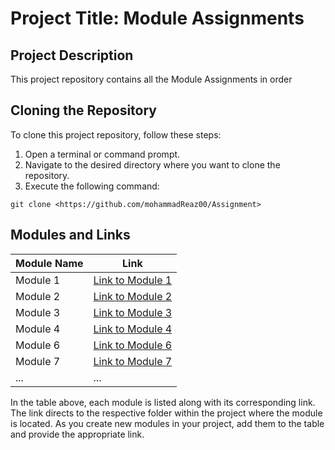 # Project Title: Module Assignments

## Project Description

This project repository contains all the Module Assignments in order

## Cloning the Repository

To clone this project repository, follow these steps:

1. Open a terminal or command prompt.
2. Navigate to the desired directory where you want to clone the repository.
3. Execute the following command:

`git clone <https://github.com/mohammadReaz00/Assignment>`

## Modules and Links

| Module Name | Link                                                                                 |
| ----------- | ------------------------------------------------------------------------------------ |
| Module 1    | [Link to Module 1](https://github.com/mohammadReaz00/Assignment/tree/main/01_Module) |
| Module 2    | [Link to Module 2](https://github.com/mohammadReaz00/Assignment/tree/main/02_Module) |
| Module 3    | [Link to Module 3](https://github.com/mohammadReaz00/Assignment/tree/main/03_Module) |
| Module 4    | [Link to Module 4](https://github.com/mohammadReaz00/Assignment/tree/main/04_Module) |
| Module 6    | [Link to Module 6](https://github.com/mohammadReaz00/Assignment/tree/main/06_Module) |
| Module 7    | [Link to Module 7](https://github.com/mohammadReaz00/Assignment/tree/main/07_Module) |
| ...         | ...                                                                                  |

In the table above, each module is listed along with its corresponding link. The link directs to the respective folder within the project where the module is located. As you create new modules in your project, add them to the table and provide the appropriate link.
